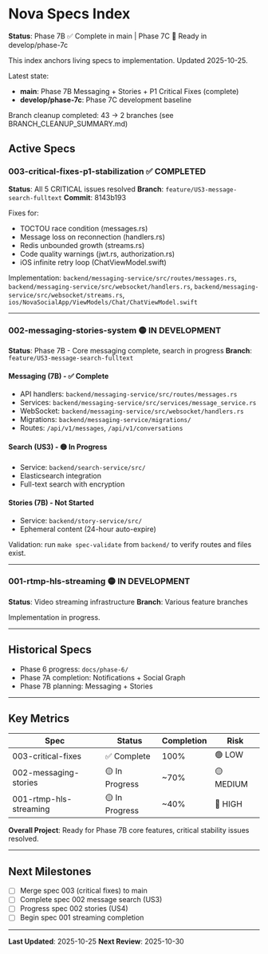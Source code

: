 # Nova Specs Index

**Status**: Phase 7B ✅ Complete in main | Phase 7C 🚀 Ready in develop/phase-7c

This index anchors living specs to implementation. Updated 2025-10-25.

Latest state:
- **main**: Phase 7B Messaging + Stories + P1 Critical Fixes (complete)
- **develop/phase-7c**: Phase 7C development baseline

Branch cleanup completed: 43 → 2 branches (see BRANCH_CLEANUP_SUMMARY.md)

## Active Specs

### 003-critical-fixes-p1-stabilization ✅ COMPLETED
**Status**: All 5 CRITICAL issues resolved
**Branch**: `feature/US3-message-search-fulltext`
**Commit**: 8143b193

Fixes for:
- TOCTOU race condition (messages.rs)
- Message loss on reconnection (handlers.rs)
- Redis unbounded growth (streams.rs)
- Code quality warnings (jwt.rs, authorization.rs)
- iOS infinite retry loop (ChatViewModel.swift)

Implementation: `backend/messaging-service/src/routes/messages.rs`, `backend/messaging-service/src/websocket/handlers.rs`, `backend/messaging-service/src/websocket/streams.rs`, `ios/NovaSocialApp/ViewModels/Chat/ChatViewModel.swift`

---

### 002-messaging-stories-system 🟡 IN DEVELOPMENT
**Status**: Phase 7B - Core messaging complete, search in progress
**Branch**: `feature/US3-message-search-fulltext`

#### Messaging (7B) - ✅ Complete
  - API handlers: `backend/messaging-service/src/routes/messages.rs`
  - Services: `backend/messaging-service/src/services/message_service.rs`
  - WebSocket: `backend/messaging-service/src/websocket/handlers.rs`
  - Migrations: `backend/messaging-service/migrations/`
  - Routes: `/api/v1/messages`, `/api/v1/conversations`

#### Search (US3) - 🟡 In Progress
  - Service: `backend/search-service/src/`
  - Elasticsearch integration
  - Full-text search with encryption

#### Stories (7B) - Not Started
  - Service: `backend/story-service/src/`
  - Ephemeral content (24-hour auto-expire)

Validation: run `make spec-validate` from `backend/` to verify routes and files exist.

---

### 001-rtmp-hls-streaming 🟡 IN DEVELOPMENT
**Status**: Video streaming infrastructure
**Branch**: Various feature branches

Implementation in progress.

---

## Historical Specs

- Phase 6 progress: `docs/phase-6/`
- Phase 7A completion: Notifications + Social Graph
- Phase 7B planning: Messaging + Stories

---

## Key Metrics

| Spec | Status | Completion | Risk |
|------|--------|------------|------|
| 003-critical-fixes | ✅ Complete | 100% | 🟢 LOW |
| 002-messaging-stories | 🟡 In Progress | ~70% | 🟡 MEDIUM |
| 001-rtmp-hls-streaming | 🟡 In Progress | ~40% | 🔴 HIGH |

**Overall Project**: Ready for Phase 7B core features, critical stability issues resolved.

---

## Next Milestones

- [ ] Merge spec 003 (critical fixes) to main
- [ ] Complete spec 002 message search (US3)
- [ ] Progress spec 002 stories (US4)
- [ ] Begin spec 001 streaming completion

---

**Last Updated**: 2025-10-25
**Next Review**: 2025-10-30

